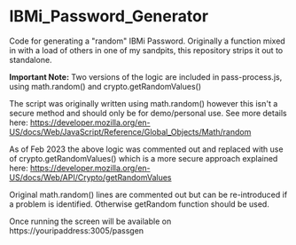 # IBMi_Password_Generator
Code for generating a "random" IBMi Password. Originally a function mixed in with a load of others in one of my sandpits, this repository strips it out to standalone.

**Important Note:** Two versions of the logic are included in pass-process.js, using math.random() and crypto.getRandomValues()

The script was originally written using math.random() however this isn't a secure method and should only be for demo/personal use. See more details here: https://developer.mozilla.org/en-US/docs/Web/JavaScript/Reference/Global_Objects/Math/random

As of Feb 2023 the above logic was commented out and replaced with use of crypto.getRandomValues() which is a more secure approach explained here: https://developer.mozilla.org/en-US/docs/Web/API/Crypto/getRandomValues

Original math.random() lines are commented out but can be re-introduced if a problem is identified. Otherwise getRandom function should be used.

Once running the screen will be available on https://youripaddress:3005/passgen